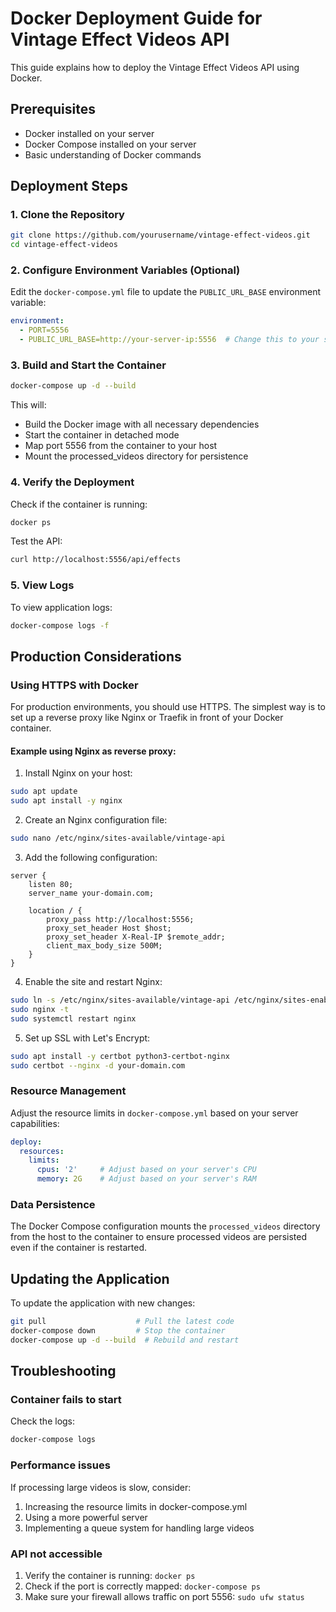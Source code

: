 # Docker Deployment Guide for Vintage Effect Videos API

This guide explains how to deploy the Vintage Effect Videos API using Docker.

## Prerequisites

- Docker installed on your server
- Docker Compose installed on your server
- Basic understanding of Docker commands

## Deployment Steps

### 1. Clone the Repository

```bash
git clone https://github.com/yourusername/vintage-effect-videos.git
cd vintage-effect-videos
```

### 2. Configure Environment Variables (Optional)

Edit the `docker-compose.yml` file to update the `PUBLIC_URL_BASE` environment variable:

```yaml
environment:
  - PORT=5556
  - PUBLIC_URL_BASE=http://your-server-ip:5556  # Change this to your server's public URL
```

### 3. Build and Start the Container

```bash
docker-compose up -d --build
```

This will:
- Build the Docker image with all necessary dependencies
- Start the container in detached mode
- Map port 5556 from the container to your host
- Mount the processed_videos directory for persistence

### 4. Verify the Deployment

Check if the container is running:

```bash
docker ps
```

Test the API:

```bash
curl http://localhost:5556/api/effects
```

### 5. View Logs

To view application logs:

```bash
docker-compose logs -f
```

## Production Considerations

### Using HTTPS with Docker

For production environments, you should use HTTPS. The simplest way is to set up a reverse proxy like Nginx or Traefik in front of your Docker container.

#### Example using Nginx as reverse proxy:

1. Install Nginx on your host:
```bash
sudo apt update
sudo apt install -y nginx
```

2. Create an Nginx configuration file:
```bash
sudo nano /etc/nginx/sites-available/vintage-api
```

3. Add the following configuration:
```
server {
    listen 80;
    server_name your-domain.com;
    
    location / {
        proxy_pass http://localhost:5556;
        proxy_set_header Host $host;
        proxy_set_header X-Real-IP $remote_addr;
        client_max_body_size 500M;
    }
}
```

4. Enable the site and restart Nginx:
```bash
sudo ln -s /etc/nginx/sites-available/vintage-api /etc/nginx/sites-enabled/
sudo nginx -t
sudo systemctl restart nginx
```

5. Set up SSL with Let's Encrypt:
```bash
sudo apt install -y certbot python3-certbot-nginx
sudo certbot --nginx -d your-domain.com
```

### Resource Management

Adjust the resource limits in `docker-compose.yml` based on your server capabilities:

```yaml
deploy:
  resources:
    limits:
      cpus: '2'     # Adjust based on your server's CPU
      memory: 2G    # Adjust based on your server's RAM
```

### Data Persistence

The Docker Compose configuration mounts the `processed_videos` directory from the host to the container to ensure processed videos are persisted even if the container is restarted.

## Updating the Application

To update the application with new changes:

```bash
git pull                    # Pull the latest code
docker-compose down         # Stop the container
docker-compose up -d --build  # Rebuild and restart
```

## Troubleshooting

### Container fails to start

Check the logs:
```bash
docker-compose logs
```

### Performance issues

If processing large videos is slow, consider:
1. Increasing the resource limits in docker-compose.yml
2. Using a more powerful server
3. Implementing a queue system for handling large videos

### API not accessible

1. Verify the container is running: `docker ps`
2. Check if the port is correctly mapped: `docker-compose ps`
3. Make sure your firewall allows traffic on port 5556: `sudo ufw status` 